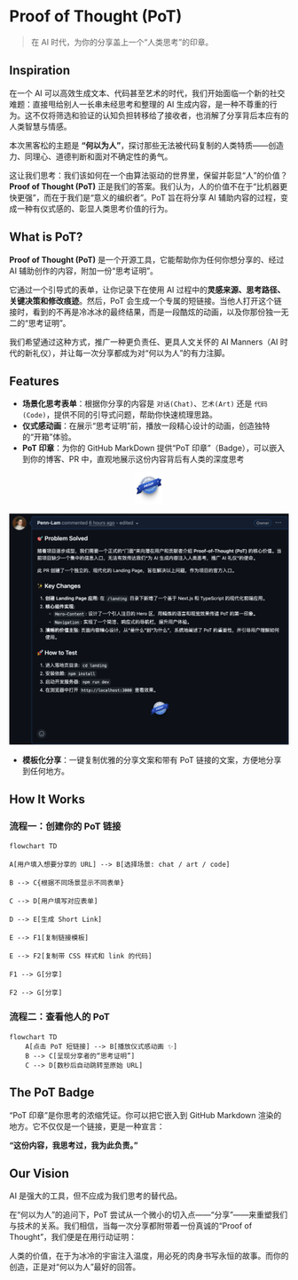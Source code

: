 # Proof of Thought (PoT)

> 在 AI 时代，为你的分享盖上一个“人类思考”的印章。

## Inspiration

在一个 AI 可以高效生成文本、代码甚至艺术的时代，我们开始面临一个新的社交难题：直接甩给别人一长串未经思考和整理的 AI 生成内容，是一种不尊重的行为。这不仅将筛选和验证的认知负担转移给了接收者，也消解了分享背后本应有的人类智慧与情感。

本次黑客松的主题是 **“何以为人”**，探讨那些无法被代码复制的人类特质——创造力、同理心、道德判断和面对不确定性的勇气。

这让我们思考：我们该如何在一个由算法驱动的世界里，保留并彰显“人”的价值？**Proof of Thought (PoT)** 正是我们的答案。我们认为，人的价值不在于“比机器更快更强”，而在于我们是“意义的编织者”。PoT 旨在将分享 AI 辅助内容的过程，变成一种有仪式感的、彰显人类思考价值的行为。

## What is PoT?

**Proof of Thought (PoT)** 是一个开源工具，它能帮助你为任何你想分享的、经过 AI 辅助创作的内容，附加一份“思考证明”。

它通过一个引导式的表单，让你记录下在使用 AI 过程中的**灵感来源、思考路径、关键决策和修改痕迹**。然后，PoT 会生成一个专属的短链接。当他人打开这个链接时，看到的不再是冷冰冰的最终结果，而是一段酷炫的动画，以及你那份独一无二的“思考证明”。

我们希望通过这种方式，推广一种更负责任、更具人文关怀的 AI Manners（AI 时代的新礼仪），并让每一次分享都成为对“何以为人”的有力注脚。

## Features

  * **场景化思考表单**：根据你分享的内容是 `对话(Chat)`、`艺术(Art)` 还是 `代码(Code)`，提供不同的引导式问题，帮助你快速梳理思路。
  * **仪式感动画**：在展示“思考证明”前，播放一段精心设计的动画，创造独特的“开箱”体验。
  * **PoT 印章**：为你的 GitHub MarkDown 提供“PoT 印章”（Badge），可以嵌入到你的博客、PR 中，直观地展示这份内容背后有人类的深度思考
  <p align="center">
  <a href="https://github.com/Penn-Lam/Proof-of-Thought">
    <img src="https://raw.githubusercontent.com/Penn-Lam/Proof-of-Thought/283761aded274cdeb2eafca629d8a9c1c4f5ea1a/Assets/PoT%20Badge.svg" alt="PoT Badge" width="50">
  </a>
  </p>

  ![code_case](Assets/pr_case.png)
  
  * **模板化分享**：一键复制优雅的分享文案和带有 PoT 链接的文案，方便地分享到任何地方。

## How It Works

### 流程一：创建你的 PoT 链接

```mermaid
flowchart TD

A[用户填入想要分享的 URL] --> B[选择场景: chat / art / code]

B --> C{根据不同场景显示不同表单}

C --> D[用户填写对应表单]

D --> E[生成 Short Link]

E --> F1[复制链接模板]

E --> F2[复制带 CSS 样式和 link 的代码]

F1 --> G[分享]

F2 --> G[分享]
```

### 流程二：查看他人的 PoT

```mermaid
flowchart TD
    A[点击 PoT 短链接] --> B[播放仪式感动画 ✨]
    B --> C[呈现分享者的“思考证明”]
    C --> D[数秒后自动跳转至原始 URL]
```

## The PoT Badge

“PoT 印章”是你思考的浓缩凭证。你可以把它嵌入到 GitHub Markdown 渲染的地方。它不仅仅是一个链接，更是一种宣言：

**“这份内容，我思考过，我为此负责。”**



## Our Vision

AI 是强大的工具，但不应成为我们思考的替代品。

在“何以为人”的追问下，PoT 尝试从一个微小的切入点——“分享”——来重塑我们与技术的关系。我们相信，当每一次分享都附带着一份真诚的“Proof of Thought”，我们便是在用行动证明：

人类的价值，在于为冰冷的宇宙注入温度，用必死的肉身书写永恒的故事。而你的创造，正是对“何以为人”最好的回答。
